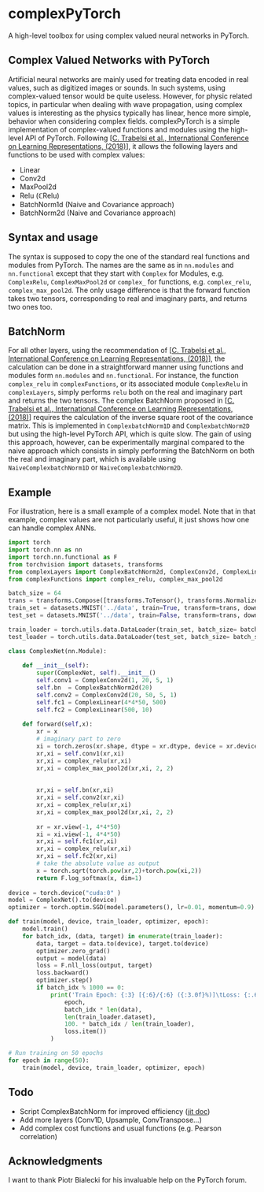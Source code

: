 # complexPyTorch

A high-level toolbox for using complex valued neural networks in PyTorch.

## Complex Valued Networks with PyTorch

Artificial neural networks are mainly used for treating data encoded in real values, such as digitized images or sounds. 
In such systems, using complex-valued tensor would be quite useless. 
However, for physic related topics, in particular when dealing with wave propagation, using complex values is interesting as the physics typically has linear, hence more simple, behavior when considering complex fields. 
complexPyTorch is a simple implementation of complex-valued functions and modules using the high-level API of PyTorch. 
Following [[C. Trabelsi et al., International Conference on Learning Representations, (2018)](https://openreview.net/forum?id=H1T2hmZAb)], it allows the following layers and functions to be used with complex values:
* Linear
* Conv2d
* MaxPool2d
* Relu (&#8450;Relu)
* BatchNorm1d (Naive and Covariance approach)
* BatchNorm2d (Naive and Covariance approach)



## Syntax and usage

The syntax is supposed to copy the one of the standard real functions and modules from PyTorch. 
The names are the same as in `nn.modules` and `nn.functional` except that they start with `Complex` for Modules, e.g. `ComplexRelu`, `ComplexMaxPool2d` or `complex_` for functions, e.g. `complex_relu`, `complex_max_pool2d`.
The only usage difference is that the forward function takes two tensors, corresponding to real and imaginary parts, and returns two ones too.

## BatchNorm

For all other layers, using the recommendation of [[C. Trabelsi et al., International Conference on Learning Representations, (2018)](https://openreview.net/forum?id=H1T2hmZAb)], the calculation can be done in a straightforward manner using functions and modules form `nn.modules` and `nn.functional`. 
For instance, the function `complex_relu` in `complexFunctions`, or its associated module `ComplexRelu` in `complexLayers`, simply performs `relu` both on the real and imaginary part and returns the two tensors.
The complex BatchNorm proposed in [[C. Trabelsi et al., International Conference on Learning Representations, (2018)](https://openreview.net/forum?id=H1T2hmZAb)] requires the calculation of the inverse square root of the covariance matrix.
This is implemented in `ComplexbatchNorm1D` and `ComplexbatchNorm2D` but using the high-level PyTorch API, which is quite slow.
The gain of using this approach, however, can be experimentally marginal compared to the naive approach which consists in simply performing the BatchNorm on both the real and imaginary part, which is available using `NaiveComplexbatchNorm1D` or `NaiveComplexbatchNorm2D`.


## Example

For illustration, here is a small example of a complex model.
Note that in that example, complex values are not particularly useful, it just shows how one can handle complex ANNs.

```python
import torch
import torch.nn as nn
import torch.nn.functional as F
from torchvision import datasets, transforms
from complexLayers import ComplexBatchNorm2d, ComplexConv2d, ComplexLinear
from complexFunctions import complex_relu, complex_max_pool2d

batch_size = 64
trans = transforms.Compose([transforms.ToTensor(), transforms.Normalize((0.5,), (1.0,))])
train_set = datasets.MNIST('../data', train=True, transform=trans, download=True)
test_set = datasets.MNIST('../data', train=False, transform=trans, download=True)

train_loader = torch.utils.data.DataLoader(train_set, batch_size= batch_size, shuffle=True)
test_loader = torch.utils.data.DataLoader(test_set, batch_size= batch_size, shuffle=True)

class ComplexNet(nn.Module):
    
    def __init__(self):
        super(ComplexNet, self).__init__()
        self.conv1 = ComplexConv2d(1, 20, 5, 1)
        self.bn  = ComplexBatchNorm2d(20)
        self.conv2 = ComplexConv2d(20, 50, 5, 1)
        self.fc1 = ComplexLinear(4*4*50, 500)
        self.fc2 = ComplexLinear(500, 10)
             
    def forward(self,x):
        xr = x
        # imaginary part to zero
        xi = torch.zeros(xr.shape, dtype = xr.dtype, device = xr.device)
        xr,xi = self.conv1(xr,xi)
        xr,xi = complex_relu(xr,xi)
        xr,xi = complex_max_pool2d(xr,xi, 2, 2)
        
        
        xr,xi = self.bn(xr,xi)
        xr,xi = self.conv2(xr,xi)
        xr,xi = complex_relu(xr,xi)
        xr,xi = complex_max_pool2d(xr,xi, 2, 2)
        
        xr = xr.view(-1, 4*4*50)
        xi = xi.view(-1, 4*4*50)
        xr,xi = self.fc1(xr,xi)
        xr,xi = complex_relu(xr,xi)
        xr,xi = self.fc2(xr,xi)
        # take the absolute value as output
        x = torch.sqrt(torch.pow(xr,2)+torch.pow(xi,2))
        return F.log_softmax(x, dim=1)
    
device = torch.device("cuda:0" )
model = ComplexNet().to(device)
optimizer = torch.optim.SGD(model.parameters(), lr=0.01, momentum=0.9)

def train(model, device, train_loader, optimizer, epoch):
    model.train()
    for batch_idx, (data, target) in enumerate(train_loader):
        data, target = data.to(device), target.to(device)
        optimizer.zero_grad()
        output = model(data)
        loss = F.nll_loss(output, target)
        loss.backward()
        optimizer.step()
        if batch_idx % 1000 == 0:
            print('Train Epoch: {:3} [{:6}/{:6} ({:3.0f}%)]\tLoss: {:.6f}'.format(
                epoch,
                batch_idx * len(data), 
                len(train_loader.dataset),
                100. * batch_idx / len(train_loader), 
                loss.item())
            )

# Run training on 50 epochs
for epoch in range(50):
    train(model, device, train_loader, optimizer, epoch)
```
        
## Todo
* Script ComplexBatchNorm for improved efficiency ([jit doc](https://pytorch.org/docs/stable/jit.html))
* Add more layers (Conv1D, Upsample, ConvTranspose...)
* Add complex cost functions and usual functions (e.g. Pearson correlation)

## Acknowledgments

I want to thank Piotr Bialecki for his invaluable help on the PyTorch forum.
